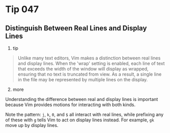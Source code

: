 # Tip 047

## Distinguish Between Real Lines and Display Lines

1. tip

> Unlike many text editors, Vim makes a distinction between real lines and display lines. When the 'wrap' setting is enabled, each line of text that exceeds the width of the window will display as wrapped, ensuring that no text is truncated from view. As a result, a single line in the file may be represented by multiple lines on the display. 

2. more

Understanding the difference between real and display lines is important because Vim provides motions for interacting with both kinds.

Note the pattern: `j`, `k`, `0`, and `$` all interact with real lines, while prefixing any of these with `g` tells Vim to act on display lines instead. For example, `gk` move up by display lines.





